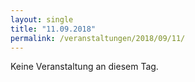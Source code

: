 ```yaml
---
layout: single
title: "11.09.2018"
permalink: /veranstaltungen/2018/09/11/
---
```


Keine Veranstaltung an diesem Tag.
